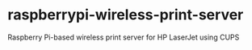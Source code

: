 # raspberrypi-wireless-print-server
Raspberry Pi-based wireless print server for HP LaserJet using CUPS
